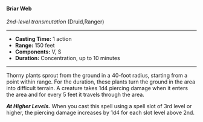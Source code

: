 #### Briar Web
*2nd-level transmutation* (Druid,Ranger)
___
- **Casting Time:** 1 action
- **Range:** 150 feet
- **Components:** V, S
- **Duration:** Concentration, up to 10 minutes
---
Thorny plants sprout from the ground in a 40-foot radius, starting from a point within range. For the duration, these plants turn the ground in the area into difficult terrain. A creature takes 1d4 piercing damage when it enters the area and for every 5 feet it travels through the area.

***At Higher Levels.*** When you cast this spell using a spell slot of 3rd level or higher, the piercing damage increases by 1d4 for each slot level above 2nd.
